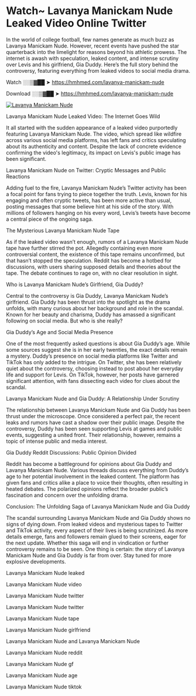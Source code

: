 # Watch~ Lavanya Manickam Nude Leaked Video Online Twitter

In the world of college football, few names generate as much buzz as Lavanya Manickam Nude. However, recent events have pushed the star quarterback into the limelight for reasons beyond his athletic prowess. The internet is awash with speculation, leaked content, and intense scrutiny over Levis and his girlfriend, Gia Duddy. Here’s the full story behind the controversy, featuring everything from leaked videos to social media drama.

Watch ░░▒▓██ ➤ https://hmhmed.com/lavanya-manickam-nude

Download ░░▒▓██ ➤ https://hmhmed.com/lavanya-manickam-nude

[![Lavanya Manickam Nude](https://i.imgur.com/dJHk4Zq.gif)](https://hmhmed.com/lavanya-manickam-nude)

Lavanya Manickam Nude Leaked Video: The Internet Goes Wild

It all started with the sudden appearance of a leaked video purportedly featuring Lavanya Manickam Nude. The video, which spread like wildfire across various social media platforms, has left fans and critics speculating about its authenticity and content. Despite the lack of concrete evidence confirming the video's legitimacy, its impact on Levis's public image has been significant.

Lavanya Manickam Nude on Twitter: Cryptic Messages and Public Reactions

Adding fuel to the fire, Lavanya Manickam Nude’s Twitter activity has been a focal point for fans trying to piece together the truth. Levis, known for his engaging and often cryptic tweets, has been more active than usual, posting messages that some believe hint at his side of the story. With millions of followers hanging on his every word, Levis’s tweets have become a central piece of the ongoing saga.

The Mysterious Lavanya Manickam Nude Tape

As if the leaked video wasn’t enough, rumors of a Lavanya Manickam Nude tape have further stirred the pot. Allegedly containing even more controversial content, the existence of this tape remains unconfirmed, but that hasn’t stopped the speculation. Reddit has become a hotbed for discussions, with users sharing supposed details and theories about the tape. The debate continues to rage on, with no clear resolution in sight.

Who is Lavanya Manickam Nude’s Girlfriend, Gia Duddy?

Central to the controversy is Gia Duddy, Lavanya Manickam Nude’s girlfriend. Gia Duddy has been thrust into the spotlight as the drama unfolds, with many curious about her background and role in the scandal. Known for her beauty and charisma, Duddy has amassed a significant following on social media. But who is she really?

Gia Duddy’s Age and Social Media Presence

One of the most frequently asked questions is about Gia Duddy’s age. While some sources suggest she is in her early twenties, the exact details remain a mystery. Duddy’s presence on social media platforms like Twitter and TikTok has only added to the intrigue. On Twitter, she has been relatively quiet about the controversy, choosing instead to post about her everyday life and support for Levis. On TikTok, however, her posts have garnered significant attention, with fans dissecting each video for clues about the scandal.

Lavanya Manickam Nude and Gia Duddy: A Relationship Under Scrutiny

The relationship between Lavanya Manickam Nude and Gia Duddy has been thrust under the microscope. Once considered a perfect pair, the recent leaks and rumors have cast a shadow over their public image. Despite the controversy, Duddy has been seen supporting Levis at games and public events, suggesting a united front. Their relationship, however, remains a topic of intense public and media interest.

Gia Duddy Reddit Discussions: Public Opinion Divided

Reddit has become a battleground for opinions about Gia Duddy and Lavanya Manickam Nude. Various threads discuss everything from Duddy’s age to her potential involvement in the leaked content. The platform has given fans and critics alike a place to voice their thoughts, often resulting in heated debates. The polarized opinions reflect the broader public’s fascination and concern over the unfolding drama.

Conclusion: The Unfolding Saga of Lavanya Manickam Nude and Gia Duddy

The scandal surrounding Lavanya Manickam Nude and Gia Duddy shows no signs of dying down. From leaked videos and mysterious tapes to Twitter and TikTok activity, every aspect of their lives is being scrutinized. As more details emerge, fans and followers remain glued to their screens, eager for the next update. Whether this saga will end in vindication or further controversy remains to be seen. One thing is certain: the story of Lavanya Manickam Nude and Gia Duddy is far from over. Stay tuned for more explosive developments.

Lavanya Manickam Nude leaked

Lavanya Manickam Nude video

Lavanya Manickam Nude twitter

Lavanya Manickam Nude twitter

Lavanya Manickam Nude tape

Lavanya Manickam Nude girlfriend

Lavanya Manickam Nude and Lavanya Manickam Nude

Lavanya Manickam Nude reddit

Lavanya Manickam Nude gf

Lavanya Manickam Nude age

Lavanya Manickam Nude tiktok